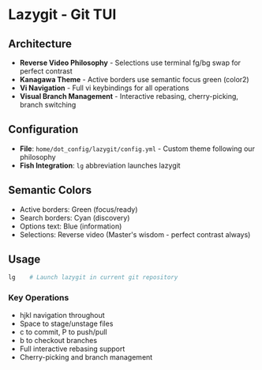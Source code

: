 # Lazygit - Git TUI

## Architecture
- **Reverse Video Philosophy** - Selections use terminal fg/bg swap for perfect contrast
- **Kanagawa Theme** - Active borders use semantic focus green (color2)
- **Vi Navigation** - Full vi keybindings for all operations
- **Visual Branch Management** - Interactive rebasing, cherry-picking, branch switching

## Configuration
- **File**: `home/dot_config/lazygit/config.yml` - Custom theme following our philosophy
- **Fish Integration**: `lg` abbreviation launches lazygit

## Semantic Colors
- Active borders: Green (focus/ready)
- Search borders: Cyan (discovery)
- Options text: Blue (information)
- Selections: Reverse video (Master's wisdom - perfect contrast always)

## Usage
```bash
lg    # Launch lazygit in current git repository
```

### Key Operations
- hjkl navigation throughout
- Space to stage/unstage files
- c to commit, P to push/pull
- b to checkout branches
- Full interactive rebasing support
- Cherry-picking and branch management